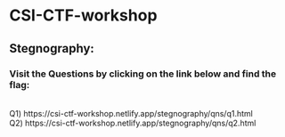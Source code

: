 # CSI-CTF-workshop

## Stegnography:
### Visit the Questions by clicking on the link below and find the flag:
<br>
Q1) https://csi-ctf-workshop.netlify.app/stegnography/qns/q1.html 
<br>
Q2) https://csi-ctf-workshop.netlify.app/stegnography/qns/q2.html
